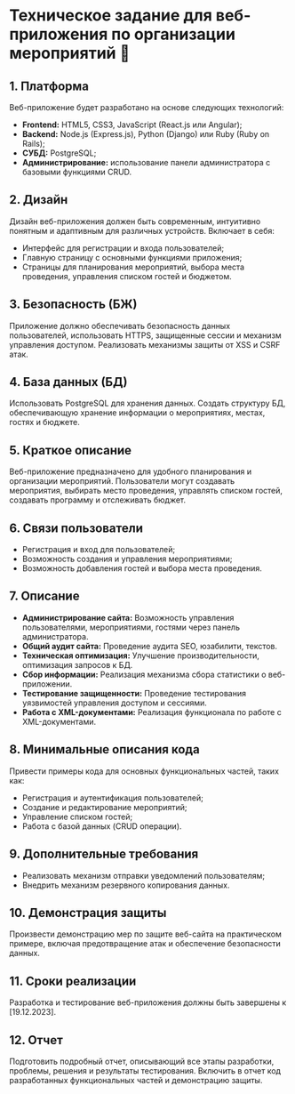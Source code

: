 # Техническое задание для веб-приложения по организации мероприятий 🚀

## 1. Платформа
Веб-приложение будет разработано на основе следующих технологий:
- **Frontend:** HTML5, CSS3, JavaScript (React.js или Angular);
- **Backend:** Node.js (Express.js), Python (Django) или Ruby (Ruby on Rails);
- **СУБД:** PostgreSQL;
- **Администрирование:** использование панели администратора с базовыми функциями CRUD.

## 2. Дизайн
Дизайн веб-приложения должен быть современным, интуитивно понятным и адаптивным для различных устройств. Включает в себя:
- Интерфейс для регистрации и входа пользователей;
- Главную страницу с основными функциями приложения;
- Страницы для планирования мероприятий, выбора места проведения, управления списком гостей и бюджетом.

## 3. Безопасность (БЖ)
Приложение должно обеспечивать безопасность данных пользователей, использовать HTTPS, защищенные сессии и механизм управления доступом. Реализовать механизмы защиты от XSS и CSRF атак.

## 4. База данных (БД)
Использовать PostgreSQL для хранения данных. Создать структуру БД, обеспечивающую хранение информации о мероприятиях, местах, гостях и бюджете.

## 5. Краткое описание
Веб-приложение предназначено для удобного планирования и организации мероприятий. Пользователи могут создавать мероприятия, выбирать место проведения, управлять списком гостей, создавать программу и отслеживать бюджет.

## 6. Связи пользователи
- Регистрация и вход для пользователей;
- Возможность создания и управления мероприятиями;
- Возможность добавления гостей и выбора места проведения.

## 7. Описание
- **Администрирование сайта:** Возможность управления пользователями, мероприятиями, гостями через панель администратора.
- **Общий аудит сайта:** Проведение аудита SEO, юзабилити, текстов.
- **Техническая оптимизация:** Улучшение производительности, оптимизация запросов к БД.
- **Сбор информации:** Реализация механизма сбора статистики о веб-приложении.
- **Тестирование защищенности:** Проведение тестирования уязвимостей управления доступом и сессиями.
- **Работа с XML-документами:** Реализация функционала по работе с XML-документами.

## 8. Минимальные описания кода
Привести примеры кода для основных функциональных частей, таких как:
- Регистрация и аутентификация пользователей;
- Создание и редактирование мероприятий;
- Управление списком гостей;
- Работа с базой данных (CRUD операции).

## 9. Дополнительные требования
- Реализовать механизм отправки уведомлений пользователям;
- Внедрить механизм резервного копирования данных.

## 10. Демонстрация защиты
Произвести демонстрацию мер по защите веб-сайта на практическом примере, включая предотвращение атак и обеспечение безопасности данных.

## 11. Сроки реализации
Разработка и тестирование веб-приложения должны быть завершены к [19.12.2023].

## 12. Отчет
Подготовить подробный отчет, описывающий все этапы разработки, проблемы, решения и результаты тестирования. Включить в отчет код разработанных функциональных частей и демонстрацию защиты.

